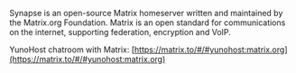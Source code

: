 Synapse is an open-source Matrix homeserver written and maintained by the Matrix.org Foundation. Matrix is an open standard for communications on the internet, supporting federation, encryption and VoIP.

YunoHost chatroom with Matrix: [https://matrix.to/#/#yunohost:matrix.org](https://matrix.to/#/#yunohost:matrix.org)
